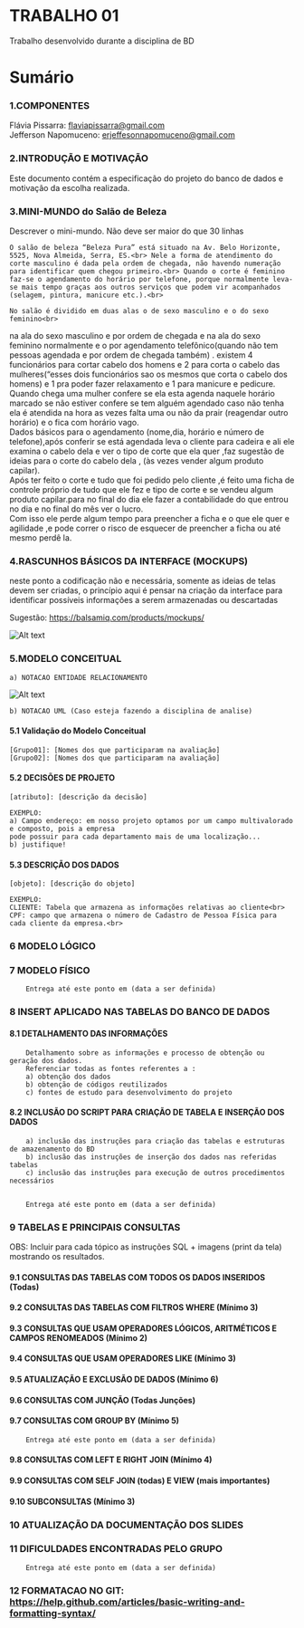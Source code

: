 # TRABALHO 01
Trabalho desenvolvido durante a disciplina de BD

# Sumário

### 1.COMPONENTES<br>
Flávia Pissarra: flaviapissarra@gmail.com <br>
Jefferson Napomuceno: erjeffesonnapomuceno@gmail.com<br>

### 2.INTRODUÇÃO E MOTIVAÇÃO<br>
Este documento contém a especificação do projeto do banco de dados <nome do projeto> e motivação da escolha realizada. <br>

### 3.MINI-MUNDO do Salão de Beleza<br>
Descrever o mini-mundo. Não deve ser maior do que 30 linhas <br>

	O salão de beleza “Beleza Pura” está situado na Av. Belo Horizonte, 5525, Nova Almeida, Serra, ES.<br> Nele a forma de atendimento do corte masculino é dada pela ordem de chegada, não havendo numeração para identificar quem chegou primeiro.<br> Quando o corte é feminino faz-se o agendamento do horário por telefone, porque normalmente leva-se mais tempo graças aos outros serviços que podem vir acompanhados (selagem, pintura, manicure etc.).<br>
	
	No salão é dividido em duas alas o de sexo masculino e o do sexo feminino<br>
na ala do sexo masculino e por ordem de chegada e na ala do sexo feminino normalmente e o por agendamento telefônico(quando não tem pessoas agendada e por ordem de chegada também) . existem 4 funcionários para cortar cabelo dos homens e 2 para corta o cabelo das mulheres(“esses dois funcionários sao os mesmos que corta o cabelo dos homens) e 1 pra poder fazer relaxamento e 1 para manicure e pedicure.<br> 
	Quando chega uma mulher confere se ela esta agenda naquele  horário marcado se não estiver confere se tem alguém agendado caso não tenha  ela é atendida na hora as vezes falta uma ou  não da prair (reagendar outro horário) e o fica com horário vago.<br>
Dados básicos para o agendamento (nome,dia, horário e número de telefone),após conferir se está agendada leva o cliente para cadeira e ali ele examina o cabelo dela e ver o tipo de corte que ela quer ,faz sugestão de ideias  para o corte do cabelo dela , (às vezes vender algum produto capilar).<br>
	Após ter feito o corte e tudo que foi pedido pelo cliente ,é feito uma ficha de controle próprio de tudo que ele fez e tipo de corte e se vendeu algum produto capilar.para no final do dia ele fazer a contabilidade do que entrou no dia e no final do mês ver o lucro.<br>
	Com isso ele perde algum tempo para preencher a ficha e o que ele quer e agilidade ,e pode correr o risco de esquecer de preencher a ficha ou até mesmo perdê la.<br>


### 4.RASCUNHOS BÁSICOS DA INTERFACE (MOCKUPS)<br>
neste ponto a codificação não e necessária, somente as ideias de telas devem ser criadas, o princípio aqui é pensar na criação da interface para identificar possíveis informações a serem armazenadas ou descartadas <br>

Sugestão: https://balsamiq.com/products/mockups/<br>

![Alt text](https://github.com/discipbd1/trab01/blob/master/balsamiq.png?raw=true "Title")


### 5.MODELO CONCEITUAL<br>
    a) NOTACAO ENTIDADE RELACIONAMENTO
![Alt text](https://github.com/discipbd1/trab01/blob/master/sample_MC.png?raw=true "Modelo Conceitual")
    
    b) NOTACAO UML (Caso esteja fazendo a disciplina de analise)

#### 5.1 Validação do Modelo Conceitual
    [Grupo01]: [Nomes dos que participaram na avaliação]
    [Grupo02]: [Nomes dos que participaram na avaliação]

#### 5.2 DECISÕES DE PROJETO
    [atributo]: [descrição da decisão]
    
    EXEMPLO:
    a) Campo endereço: em nosso projeto optamos por um campo multivalorado e composto, pois a empresa 
    pode possuir para cada departamento mais de uma localização... 
    b) justifique!

#### 5.3 DESCRIÇÃO DOS DADOS 
    [objeto]: [descrição do objeto]
    
    EXEMPLO:
    CLIENTE: Tabela que armazena as informações relativas ao cliente<br>
    CPF: campo que armazena o número de Cadastro de Pessoa Física para cada cliente da empresa.<br>


### 6	MODELO LÓGICO<br>
### 7	MODELO FÍSICO<br>

        Entrega até este ponto em (data a ser definida)
        
 
### 8	INSERT APLICADO NAS TABELAS DO BANCO DE DADOS<br>
#### 8.1 DETALHAMENTO DAS INFORMAÇÕES
        Detalhamento sobre as informações e processo de obtenção ou geração dos dados.
        Referenciar todas as fontes referentes a :
        a) obtenção dos dados
        b) obtenção de códigos reutilizados
        c) fontes de estudo para desenvolvimento do projeto
        
#### 8.2 INCLUSÃO DO SCRIPT PARA CRIAÇÃO DE TABELA E INSERÇÃO DOS DADOS
        a) inclusão das instruções para criação das tabelas e estruturas de amazenamento do BD
        b) inclusão das instruções de inserção dos dados nas referidas tabelas
        c) inclusão das instruções para execução de outros procedimentos necessários


        Entrega até este ponto em (data a ser definida)
        
### 9	TABELAS E PRINCIPAIS CONSULTAS<br>
OBS: Incluir para cada tópico as instruções SQL + imagens (print da tela) mostrando os resultados.<br>
#### 9.1	CONSULTAS DAS TABELAS COM TODOS OS DADOS INSERIDOS (Todas) <br>
#### 9.2	CONSULTAS DAS TABELAS COM FILTROS WHERE (Mínimo 3) <br>
#### 9.3	CONSULTAS QUE USAM OPERADORES LÓGICOS, ARITMÉTICOS E CAMPOS RENOMEADOS (Mínimo 2)<br>
#### 9.4	CONSULTAS QUE USAM OPERADORES LIKE (Mínimo 3)  <br>
#### 9.5	ATUALIZAÇÃO E EXCLUSÃO DE DADOS (Mínimo 6)<br>
#### 9.6	CONSULTAS COM JUNÇÃO (Todas Junções)<br>
#### 9.7	CONSULTAS COM GROUP BY (Mínimo 5)<br>
        Entrega até este ponto em (data a ser definida)
        
#### 9.8	CONSULTAS COM LEFT E RIGHT JOIN (Mínimo 4) <br>
#### 9.9	CONSULTAS COM SELF JOIN (todas) E VIEW (mais importantes) <br>
#### 9.10	SUBCONSULTAS (Mínimo 3) <br>
### 10	ATUALIZAÇÃO DA DOCUMENTAÇÃO DOS SLIDES<br>
### 11	DIFICULDADES ENCONTRADAS PELO GRUPO<br>

        Entrega até este ponto em (data a ser definida)
        
### 12  FORMATACAO NO GIT: https://help.github.com/articles/basic-writing-and-formatting-syntax/
